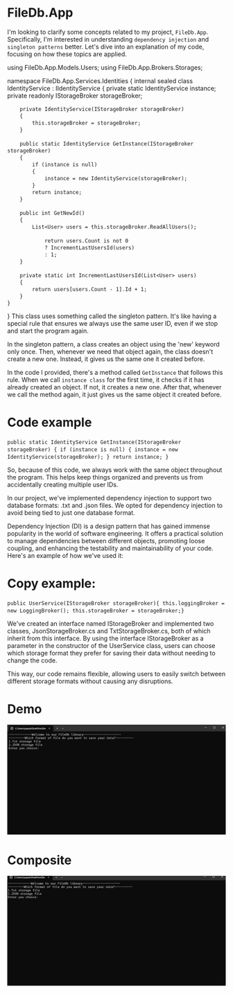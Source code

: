 # FileDb.App

I'm looking to clarify some concepts related to my project, `FileDb.App`. Specifically, I'm interested in understanding `dependency injection` and `singleton patterns` better. Let's dive into an explanation of my code, focusing on how these topics are applied.

using FileDb.App.Models.Users;
using FileDb.App.Brokers.Storages;

namespace FileDb.App.Services.Identities
{
    internal sealed class IdentityService : IIdentityService
    {
        private static IdentityService instance;
        private readonly IStorageBroker storageBroker;

        private IdentityService(IStorageBroker storageBroker)
        {
            this.storageBroker = storageBroker; 
        }

        public static IdentityService GetInstance(IStorageBroker storageBroker)
        {
            if (instance is null)
            {
                instance = new IdentityService(storageBroker);
            }
            return instance;
        }

        public int GetNewId()
        {
            List<User> users = this.storageBroker.ReadAllUsers();

                return users.Count is not 0
                ? IncrementLastUsersId(users)
                : 1;
        }

        private static int IncrementLastUsersId(List<User> users)
        {
            return users[users.Count - 1].Id + 1;
        }
    }
}
This class uses something called the singleton pattern. It's like having a special rule that ensures we always use the same user ID, even if we stop and start the program again.

In the singleton pattern, a class creates an object using the 'new' keyword only once. Then, whenever we need that object again, the class doesn't create a new one. Instead, it gives us the same one it created before.

In the code I provided, there's a method called `GetInstance` that follows this rule. When we call `instance class` for the first time, it checks if it has already created an object. If not, it creates a new one. After that, whenever we call the method again, it just gives us the same object it created before.

# Code example
`public static IdentityService GetInstance(IStorageBroker storageBroker)
        {
            if (instance is null)
            {
                instance = new IdentityService(storageBroker);
            }
            return instance;
        }
`

So, because of this code, we always work with the same object throughout the program. This helps keep things organized and prevents us from accidentally creating multiple user IDs.

In our project, we've implemented dependency injection to support two database formats: .txt and .json files. We opted for dependency injection to avoid being tied to just one database format.

Dependency Injection (DI) is a design pattern that has gained immense popularity in the world of software engineering. It offers a practical solution to manage dependencies between different objects, promoting loose coupling, and enhancing the testability and maintainability of your code.
Here's an example of how we've used it:

# Copy example:
`public UserService(IStorageBroker storageBroker){
    this.loggingBroker = new LoggingBroker();
    this.storageBroker = storageBroker;}`

We've created an interface named IStorageBroker and implemented two classes, JsonStorageBroker.cs and TxtStorageBroker.cs, both of which inherit from this interface. By using the interface IStorageBroker as a parameter in the constructor of the UserService class, users can choose which storage format they prefer for saving their data without needing to change the code.

This way, our code remains flexible, allowing users to easily switch between different storage formats without causing any disruptions.

# Demo
!["Demo"](/FileDb.App/Assets/Demos/LogIn.gif)
# Composite
!["Demo"](/FileDb.App/Assets/Demos/demo.gif)


